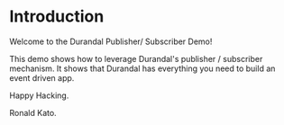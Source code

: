﻿# Introduction

Welcome to the Durandal Publisher/ Subscriber Demo!

This demo shows how to leverage Durandal's publisher / subscriber mechanism. It shows that Durandal has everything you need to build an event driven app.

Happy Hacking.

Ronald Kato.

 